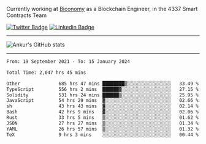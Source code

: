 Currently working at [Biconomy](https://biconomy.io/) as a Blockchain Engineer, in the 4337 Smart Contracts Team

 [![Twitter Badge](https://img.shields.io/badge/-@ankurdubey521-1ca0f1?style=flat-square&labelColor=1ca0f1&logo=twitter&logoColor=white&link=https://twitter.com/ankurdubey521)](https://twitter.com/ankurdubey521) [![Linkedin Badge](https://img.shields.io/badge/-ankurdubey521-blue?style=flat-square&logo=Linkedin&logoColor=white&link=https://www.linkedin.com/in/ankurdubey521/)](https://www.linkedin.com/in/ankurdubey521/)

<hr/>

![Ankur's GitHub stats](https://github-readme-stats.vercel.app/api?username=ankurdubey521&count_private=true&theme=radical)

<hr/>

<!--START_SECTION:waka-->

```txt
From: 19 September 2021 - To: 15 January 2024

Total Time: 2,047 hrs 45 mins

Other              685 hrs 47 mins ████████▒░░░░░░░░░░░░░░░░   33.49 %
TypeScript         556 hrs 2 mins  ██████▓░░░░░░░░░░░░░░░░░░   27.15 %
Solidity           531 hrs 24 mins ██████▒░░░░░░░░░░░░░░░░░░   25.95 %
JavaScript         54 hrs 29 mins  ▓░░░░░░░░░░░░░░░░░░░░░░░░   02.66 %
sh                 43 hrs 43 mins  ▓░░░░░░░░░░░░░░░░░░░░░░░░   02.14 %
Bash               42 hrs 9 mins   ▓░░░░░░░░░░░░░░░░░░░░░░░░   02.06 %
Rust               33 hrs 5 mins   ▒░░░░░░░░░░░░░░░░░░░░░░░░   01.62 %
JSON               27 hrs 27 mins  ▒░░░░░░░░░░░░░░░░░░░░░░░░   01.34 %
YAML               26 hrs 57 mins  ▒░░░░░░░░░░░░░░░░░░░░░░░░   01.32 %
TeX                9 hrs 3 mins    ░░░░░░░░░░░░░░░░░░░░░░░░░   00.44 %
```

<!--END_SECTION:waka-->
